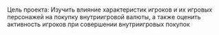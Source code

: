 # 
Цель проекта: Изучить влияние характеристик игроков и их игровых персонажей на покупку внутриигровой валюты, а также оценить активность игроков при совершении внутриигровых покупок
